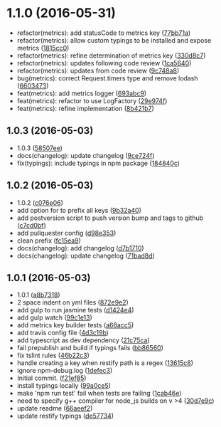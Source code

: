 <a name="1.1.0"></a>
# 1.1.0 (2016-05-31)

* refactor(metrics): add statusCode to metrics key ([77bb71a](https://github.com/daptiv/api-metrics-client/commit/77bb71a))
* refactor(metrics): allow custom typings to be installed and expose metrics ([1815cc0](https://github.com/daptiv/api-metrics-client/commit/1815cc0))
* refactor(metrics): refine determination of metrics key ([330d8c7](https://github.com/daptiv/api-metrics-client/commit/330d8c7))
* refactor(metrics): updates following code review ([1ca5640](https://github.com/daptiv/api-metrics-client/commit/1ca5640))
* refactor(metrics): updates from code review ([9c748a8](https://github.com/daptiv/api-metrics-client/commit/9c748a8))
* bug(metrics): correct Request.timers type and remove lodash ([6603473](https://github.com/daptiv/api-metrics-client/commit/6603473))
* feat(metrics): add metrics logger ([693abc9](https://github.com/daptiv/api-metrics-client/commit/693abc9))
* feat(metrics): refactor to use LogFactory ([29e974f](https://github.com/daptiv/api-metrics-client/commit/29e974f))
* feat(metrics): refine implementation ([8b421b7](https://github.com/daptiv/api-metrics-client/commit/8b421b7))



<a name="1.0.3"></a>
## 1.0.3 (2016-05-03)

* 1.0.3 ([58507ee](https://github.com/daptiv/api-metrics-client/commit/58507ee))
* docs(changelog): update changelog ([9ce724f](https://github.com/daptiv/api-metrics-client/commit/9ce724f))
* fix(typings): include typings in npm package ([184840c](https://github.com/daptiv/api-metrics-client/commit/184840c))



<a name="1.0.2"></a>
## 1.0.2 (2016-05-03)

* 1.0.2 ([c076e06](https://github.com/daptiv/api-metrics-client/commit/c076e06))
* add option for to prefix all keys ([9b32a40](https://github.com/daptiv/api-metrics-client/commit/9b32a40))
* add postversion script to push version bump and tags to github ([c7cd0bf](https://github.com/daptiv/api-metrics-client/commit/c7cd0bf))
* add pullquester config ([d98e353](https://github.com/daptiv/api-metrics-client/commit/d98e353))
* clean prefix ([fc15ea9](https://github.com/daptiv/api-metrics-client/commit/fc15ea9))
* docs(changelog): add changelog ([d7b1710](https://github.com/daptiv/api-metrics-client/commit/d7b1710))
* docs(changelog): update changelog ([71bad8d](https://github.com/daptiv/api-metrics-client/commit/71bad8d))



<a name="1.0.1"></a>
## 1.0.1 (2016-05-03)

* 1.0.1 ([a8b7318](https://github.com/daptiv/api-metrics-client/commit/a8b7318))
* 2 space indent on yml files ([872e9e2](https://github.com/daptiv/api-metrics-client/commit/872e9e2))
* add gulp to run jasmine tests ([d1424e4](https://github.com/daptiv/api-metrics-client/commit/d1424e4))
* add gulp watch ([99c1e13](https://github.com/daptiv/api-metrics-client/commit/99c1e13))
* add metrics key builder tests ([a66acc5](https://github.com/daptiv/api-metrics-client/commit/a66acc5))
* add travis config file ([4d3c19b](https://github.com/daptiv/api-metrics-client/commit/4d3c19b))
* add typescript as dev dependency ([21c75ca](https://github.com/daptiv/api-metrics-client/commit/21c75ca))
* fail prepublish and build if typings fails ([bb86560](https://github.com/daptiv/api-metrics-client/commit/bb86560))
* fix tslint rules ([46b22c3](https://github.com/daptiv/api-metrics-client/commit/46b22c3))
* handle creating a key when restify path is a regex ([13615c8](https://github.com/daptiv/api-metrics-client/commit/13615c8))
* ignore npm-debug.log ([1defec3](https://github.com/daptiv/api-metrics-client/commit/1defec3))
* Initial commit. ([f21ef85](https://github.com/daptiv/api-metrics-client/commit/f21ef85))
* install typings locally ([99a0ce5](https://github.com/daptiv/api-metrics-client/commit/99a0ce5))
* make 'npm run test' fail when tests are failing ([1cab46e](https://github.com/daptiv/api-metrics-client/commit/1cab46e))
* need to specify g++ compiler for node_js builds on v >4 ([30d7e9c](https://github.com/daptiv/api-metrics-client/commit/30d7e9c))
* update readme ([66aeef2](https://github.com/daptiv/api-metrics-client/commit/66aeef2))
* update restify typings ([de57734](https://github.com/daptiv/api-metrics-client/commit/de57734))



